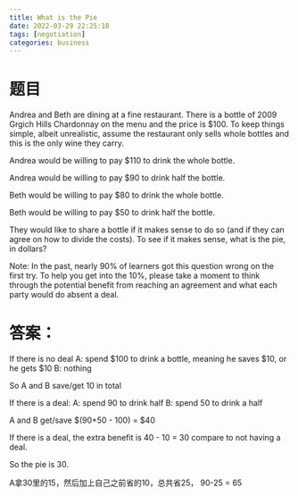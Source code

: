 ```yaml
---
title: What is the Pie
date: 2022-03-29 22:25:18
tags: [negotiation]
categories: business
---
```

# 题目

Andrea and Beth are dining at a fine restaurant. There is a bottle of 2009 Grgich Hills Chardonnay on the menu and the price is $100. To keep things simple, albeit unrealistic, assume the restaurant only sells whole bottles and this is the only wine they carry.

Andrea would be willing to pay $110 to drink the whole bottle.

Andrea would be willing to pay $90 to drink half the bottle.

Beth would be willing to pay $80 to drink the whole bottle.

Beth would be willing to pay $50 to drink half the bottle.

They would like to share a bottle if it makes sense to do so (and if they can agree on how to divide the costs). To see if it makes sense, what is the pie, in dollars?


Note: In the past, nearly 90% of learners got this question wrong on the
 first try. To help you get into the 10%, please take a moment to think 
through the potential benefit from reaching an agreement and what each 
party would do absent a deal.

# 答案：

If there is no deal
A: spend $100 to drink a bottle, meaning he saves $10, or he gets $10
B: nothing

So A and B save/get 10 in total

If there is a deal:
A: spend 90 to drink half
B: spend 50 to drink a half

A and B get/save $(90+50 - 100) = $40

If there is a deal, the extra benefit is 40 - 10 = 30 compare to not having a deal. 

So the pie is 30.

A拿30里的15，然后加上自己之前省的10，总共省25，
90-25 = 65